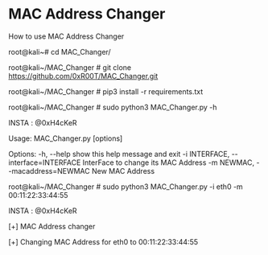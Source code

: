 # MAC Address Changer

How to use MAC Address Changer


root@kali~# cd MAC_Changer/

root@kali~/MAC_Changer # git clone https://github.com/0xR00T/MAC_Changer.git

root@kali~/MAC_Changer # pip3 install -r requirements.txt

root@kali~/MAC_Changer # sudo python3 MAC_Changer.py -h
                                                        
INSTA : @0xH4cKeR

Usage: MAC_Changer.py [options]

Options:
  -h, --help            show this help message and exit
  -i INTERFACE, --interface=INTERFACE
                        InterFace to change its MAC Address
  -m NEWMAC, --macaddress=NEWMAC
                        New MAC Address
                                     
root@kali~/MAC_Changer # sudo python3 MAC_Changer.py -i eth0 -m 00:11:22:33:44:55
                                                        
INSTA : @0xH4cKeR


[+] MAC Address changer

[+] Changing MAC Address for eth0 to 00:11:22:33:44:55
